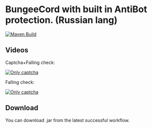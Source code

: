 # BungeeCord with built in AntiBot protection. (Russian lang)
[![Maven Build](https://github.com/MrCheatEugene/BungeeCord-Mapmod/actions/workflows/maven.yml/badge.svg)](https://github.com/MrCheatEugene/BungeeCord-Mapmod/actions/workflows/maven.yml)

## Videos

Captcha+Falling check:

[![Only captcha](https://i.ytimg.com/vi/S27EbttIG-8/hqdefault.jpg)](https://youtu.be/S27EbttIG-8)

Falling check:

[![Only captcha](https://i.ytimg.com/vi/23O16oJyvl8/hqdefault.jpg)](https://youtu.be/23O16oJyvl8)

## Download
You can download .jar from the latest successful workflow.

